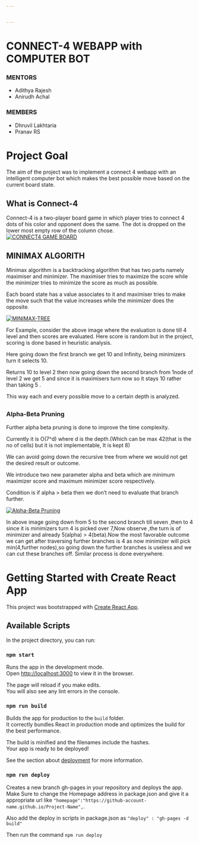 ```yaml
---


---
```


<h1 id="connect-4-webapp-with-computer-bot">CONNECT-4 WEBAPP with COMPUTER BOT</h1>
<h3 id="mentors">MENTORS</h3>
<ul>
<li>Adithya Rajesh</li>
<li>Anirudh Achal</li>
</ul>
<h3 id="members"><a href="https://github.com/Dhruvil-Lakhtaria/Connect4#membors"></a>MEMBERS</h3>
<ul>
<li>Dhruvil Lakhtaria</li>
<li>Pranav RS</li>
</ul>
<h1 id="project-goal">Project Goal</h1>
<p>The aim of the project was to implement a connect 4 webapp with an intelligent computer bot which makes the best possible move based on the current board state.</p>
<h2 id="section"></h2>
<h2 id="what-is-connect-4">What is Connect-4</h2>
<p>Connect-4 is a two-player board game in which player tries to connect 4 dots of his color and opponent does the same. The dot is dropped on the lower most empty row of the column chose.<br>
<a href="https://github.com/Dhruvil-Lakhtaria/Connect4/blob/master/readme_images/board.JPG"><img src="https://github.com/Dhruvil-Lakhtaria/Connect4/raw/master/readme_images/board.JPG" alt="CONNECT4 GAME BOARD"></a></p>
<h2 id="section-1"></h2>
<h2 id="minimax-algorith">MINIMAX ALGORITH</h2>
<p>Minimax algorithm is a backtracking algorithm that has two parts namely maximiser and minimizer. The maximiser tries to maximize the score while the minimizer tries to minimize the score as much as possible.</p>
<p>Each board state has a value associates to it and maximiser tries to make the move such that the value increases while the minimizer does the opposite.</p>
<p><a href="https://github.com/Dhruvil-Lakhtaria/Connect4/blob/master/readme_images/minimax-tree.png"><img src="https://github.com/Dhruvil-Lakhtaria/Connect4/raw/master/readme_images/minimax-tree.png" alt="MINIMAX-TREE"></a></p>
<p>For Example, consider the above image where the evaluation is done till 4 level and then scores are evaluated. Here score is random but in the project, scoring is done based in heuristic analysis.</p>
<p>Here going down the first branch we get 10 and Infinity, being minimizers turn it selects 10.</p>
<p>Returns 10 to level 2 then now going down the second branch from 1node of level 2 we get 5 and since it is maximisers turn now so it stays 10 rather than taking 5 .</p>
<p>This way each and every possible move to a certain depth is analyzed.</p>
<h2 id="section-2"></h2>
<h3 id="alpha-beta-pruning">Alpha-Beta Pruning</h3>
<p>Further alpha beta pruning is done to improve the time complexity.</p>
<p>Currently it is O(7^d) where d is the depth.(Which can be max 42(that is the no of cells) but it is not implementable, It is kept 8)</p>
<p>We can avoid going down the recursive tree from where we would not get the desired result or outcome.</p>
<p>We introduce two new parameter alpha and beta which are minimum maximizer score and maximum minimizer score respectively.</p>
<p>Condition is if alpha &gt; beta then we don’t need to evaluate that branch further.</p>
<p><a href="https://github.com/Dhruvil-Lakhtaria/Connect4/blob/master/readme_images/alpha-beta.png"><img src="https://github.com/Dhruvil-Lakhtaria/Connect4/raw/master/readme_images/alpha-beta.png" alt="Alpha-Beta Pruning"></a></p>
<p>In above image going down from 5 to the second branch till seven ,then to 4 since it is minimizers turn 4 is picked over 7,Now observe ,the turn is of minimizer and already 5(alpha) &gt; 4(beta).Now the most favorable outcome we can get after traversing further branches is 4 as now minimizer will pick min(4,further nodes),so going down the further branches is useless and we can cut these branches off. Similar process is done everywhere.</p>
<h2 id="section-3"></h2>
<h1 id="getting-started-with-create-react-app">Getting Started with Create React App</h1>
<p>This project was bootstrapped with  <a href="https://github.com/facebook/create-react-app">Create React App</a>.</p>
<h2 id="available-scripts"><a href="https://github.com/Dhruvil-Lakhtaria/Connect4#available-scripts"></a>Available Scripts</h2>
<p>In the project directory, you can run:</p>
<h3 id="npm-start"><a href="https://github.com/Dhruvil-Lakhtaria/Connect4#npm-start"></a><code>npm start</code></h3>
<p>Runs the app in the development mode.<br>
Open  <a href="http://localhost:3000/">http://localhost:3000</a>  to view it in the browser.</p>
<p>The page will reload if you make edits.<br>
You will also see any lint errors in the console.</p>
<h3 id="npm-run-build"><a href="https://github.com/Dhruvil-Lakhtaria/Connect4#npm-run-build"></a><code>npm run build</code></h3>
<p>Builds the app for production to the  <code>build</code>  folder.<br>
It correctly bundles React in production mode and optimizes the build for the best performance.</p>
<p>The build is minified and the filenames include the hashes.<br>
Your app is ready to be deployed!</p>
<p>See the section about  <a href="https://facebook.github.io/create-react-app/docs/deployment">deployment</a>  for more information.</p>
<h3 id="npm-run-deploy"><a href="https://github.com/Dhruvil-Lakhtaria/Connect4#npm-run-deploy"></a><code>npm run deploy</code></h3>
<p>Creates a new branch gh-pages in your repository and deploys the app. Make Sure to change the Homepage address in package.json and give it a appropriate url like  <code>"homepage":"https://github-account-name.github.io/Project-Name",</code>.</p>
<p>Also add the deploy in scripts in package.json as  <code>"deploy" : "gh-pages -d build"</code></p>
<p>Then run the command  <code>npm run deploy</code></p>

